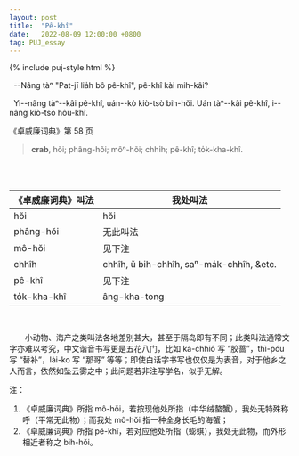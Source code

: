 ```yaml
---
layout: post
title:  "Pê-khî"
date:   2022-08-09 12:00:00 +0800
tag: PUJ_essay
---
```


{% include puj-style.html %}

&nbsp;&nbsp;&#x002D;&#x002D;Nâng tàⁿ "Pat-jī lia̍h bô pê-khî", pê-khî kài mih-kâi?

&nbsp;&nbsp;Yi&#x002D;&#x002D;nâng tàⁿ&#x002D;&#x002D;kâi pê-khî, uán&#x002D;&#x002D;kò kiò-tsò bih-hŏi. Uán tàⁿ&#x002D;&#x002D;kâi pê-khî, i&#x002D;&#x002D;nâng kiò-tsò hôu-khî.
<br>

《卓威廉词典》第 58 页

> **crab**, hõi; phâng-hõi; môⁿ-hõi; chhi̍h; pê-khî; to̍k-kha-khî.

<br><br>

| 《卓威廉词典》叫法 | 我处叫法 |
|---|---|
| hŏi | hŏi |
| phâng-hŏi | 无此叫法 |
| mô-hŏi | 见下注 |
| chhîh | chhîh, ŭ bih-chhîh, saⁿ-ma̍k-chhîh, &etc. |
| pê-khî | 见下注 |
| to̍k-kha-khî | âng-kha-tong |

<br>

&emsp;&emsp;小动物、海产之类叫法各地差别甚大，甚至于隔岛即有不同；此类叫法通常文字亦难以考究，中文谐音书写更是五花八门，比如 ka-chhiô 写 “胶蔷”，thì-póu 写 “替补”，lài-ko 写 “那哥” 等等；即使白话字书写也仅仅是为表音，对于他乡之人而言，依然如坠云雾之中；此问题若非注写学名，似乎无解。

注：
1. 《卓威廉词典》所指 mô-hŏi，若按现他处所指（中华绒螯蟹），我处无特殊称呼（平常无此物）；而我处 mô-hŏi 指一种全身长毛的海蟹；
2. 《卓威廉词典》所指 pê-khî，若对应他处所指（蟛蜞），我处无此物，而外形相近者称之 bih-hŏi。